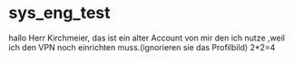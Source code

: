 # sys_eng_test
hallo Herr Kirchmeier, das ist ein alter Account von mir den ich nutze ,weil ich den VPN noch einrichten muss.(ignorieren sie das Profilbild)
2*2=4
